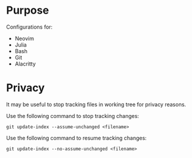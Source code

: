 # Purpose

Configurations for:

- Neovim
- Julia
- Bash
- Git
- Alacritty

# Privacy

It may be useful to stop tracking files in working tree for privacy reasons.

Use the following command to stop tracking changes:

```shell
git update-index --assume-unchanged <filename>
```
Use the following command to resume tracking changes:

```shell
git update-index --no-assume-unchanged <filename>
```
